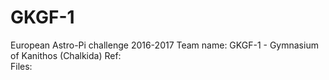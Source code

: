 # GKGF-1
European Astro-Pi challenge 2016-2017
Team name: GKGF-1 - Gymnasium of Kanithos (Chalkida) 
Ref:  
Files: 
  
  
